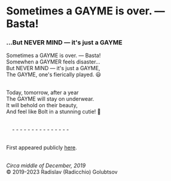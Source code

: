 <style>p{text-align:left}</style>
# Sometimes a GAYME is over. &mdash; Basta!

### ...But NEVER MIND &mdash; it's just a GAYME

Sometimes a GAYME is over. &mdash; Basta!<br />
Somewhen a GAYMER feels disaster...<br />
But NEVER MIND &mdash; it's just a GAYME,<br />
The GAYME, one's fierically played. :smiley:

<br />Today, tomorrow, after a year<br />
The GAYME will stay on underwear.<br />
It will behold on their beauty,<br />
And feel like Bolt in a stunning cutie! :blue_heart:

<br />&nbsp;&nbsp;&nbsp;&nbsp;-&nbsp;-&nbsp;-&nbsp;-&nbsp;-&nbsp;-&nbsp;-&nbsp;-&nbsp;-&nbsp;-&nbsp;-&nbsp;-&nbsp;-&nbsp;-&nbsp;-

<br />First appeared publicly [here](https://instagram.com/p/B6EYOH4Hto_).

<br />*Circa middle of December, 2019*<br />
&copy; 2019-2023 Radislav (Radicchio) Golubtsov
